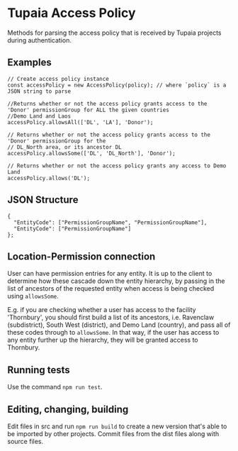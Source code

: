 # Tupaia Access Policy

Methods for parsing the access policy that is received by Tupaia projects during authentication.

## Examples

```
// Create access policy instance
const accessPolicy = new AccessPolicy(policy); // where `policy` is a JSON string to parse

//Returns whether or not the access policy grants access to the 'Donor' permissionGroup for ALL the given countries 
//Demo Land and Laos
accessPolicy.allowsAll(['DL', 'LA'], 'Donor');

// Returns whether or not the access policy grants access to the 'Donor' permissionGroup for the
// DL_North area, or its ancestor DL
accessPolicy.allowsSome(['DL', 'DL_North'], 'Donor');

// Returns whether or not the access policy grants any access to Demo Land
accessPolicy.allows('DL');
```

## JSON Structure

```
{
  "EntityCode": ["PermissionGroupName", "PermissionGroupName"],
  "EntityCode": ["PermissionGroupName"]
};
```

## Location-Permission connection

User can have permission entries for any entity. It is up to the client to determine how these cascade
down the entity hierarchy, by passing in the list of ancestors of the requested entity when access is
being checked using `allowsSome`.

E.g. if you are checking whether a user has access to the facility 'Thornbury', you should first
build a list of its ancestors, i.e. Ravenclaw (subdistrict), South West (district), and Demo Land
(country), and pass all of these codes through to `allowsSome`. In that way, if the user has access
to any entity further up the hierarchy, they will be granted access to Thornbury.

## Running tests

Use the command `npm run test`.

## Editing, changing, building

Edit files in src and run `npm run build` to create a new version that's able to be imported by other
projects. Commit files from the dist files along with source files.
